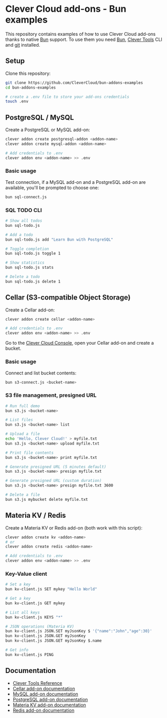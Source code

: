 # Clever Cloud add-ons - Bun examples

This repository contains examples of how to use Clever Cloud add-ons thanks to native [Bun](https://bun.sh) support. To use them you need [Bun](https://bun.sh), [Clever Tools](https://www.clever-cloud.com/doc/reference/cli/) CLI and [git](https://git-scm.com/) installed.

## Setup

Clone this repository:

```bash
git clone https://github.com/CleverCloud/bun-addons-examples
cd bun-addons-examples

# create a .env file to store your add-ons credentials
touch .env
```

## PostgreSQL / MySQL

Create a PostgreSQL or MySQL add-on:

```bash
clever addon create postgresql-addon <addon-name>
clever addon create mysql-addon <addon-name>

# Add credentials to .env
clever addon env <addon-name> >> .env
```

### Basic usage

Test connection, if a MySQL add-on and a PostgreSQL add-on are available, you'll be prompted to choose one:

```bash
bun sql-connect.js
```

### SQL TODO CLI

```bash
# Show all todos
bun sql-todo.js

# Add a todo
bun sql-todo.js add "Learn Bun with PostgreSQL"

# Toggle completion
bun sql-todo.js toggle 1

# Show statistics
bun sql-todo.js stats

# Delete a todo
bun sql-todo.js delete 1
```

## Cellar (S3-compatible Object Storage)

Create a Cellar add-on:

```bash
clever addon create cellar <addon-name>

# Add credentials to .env
clever addon env <addon-name> >> .env
```

Go to the [Clever Cloud Console](https://console.clever-cloud.com/), open your Cellar add-on and create a bucket.

### Basic usage

Connect and list bucket contents:

```bash
bun s3-connect.js <bucket-name>
```

### S3 file management, presigned URL

```bash
# Run full demo
bun s3.js <bucket-name>

# List files
bun s3.js <bucket-name> list

# Upload a file
echo 'Hello, Clever Cloud!' > myfile.txt
bun s3.js <bucket-name> upload myfile.txt

# Print file contents
bun s3.js <bucket-name> print myfile.txt

# Generate presigned URL (5 minutes default)
bun s3.js <bucket-name> presign myfile.txt

# Generate presigned URL (custom duration)
bun s3.js <bucket-name> presign myfile.txt 3600

# Delete a file
bun s3.js mybucket delete myfile.txt
```

## Materia KV / Redis

Create a Materia KV or Redis add-on (both work with this script):

```bash
clever addon create kv <addon-name>
# or
clever addon create redis <addon-name>

# Add credentials to .env
clever addon env <addon-name> >> .env
```

### Key-Value client

```bash
# Set a key
bun kv-client.js SET mykey "Hello World"

# Get a key
bun kv-client.js GET mykey

# List all keys
bun kv-client.js KEYS "*"

# JSON operations (Materia KV)
bun kv-client.js JSON.SET myJsonKey $ '{"name":"John","age":30}'
bun kv-client.js JSON.GET myJsonKey
bun kv-client.js JSON.GET myJsonKey $.name

# Get info
bun kv-client.js PING
```

## Documentation

- [Clever Tools Reference](https://www.clever-cloud.com/doc/reference/cli/)
- [Cellar add-on documentation](https://www.clever-cloud.com/doc/addons/cellar/)
- [MySQL add-on documentation](https://www.clever-cloud.com/doc/addons/mysql/)
- [PostgreSQL add-on documentation](https://www.clever-cloud.com/doc/addons/postgresql/)
- [Materia KV add-on documentation](https://www.clever-cloud.com/doc/addons/materia-kv/)
- [Redis add-on documentation](https://www.clever-cloud.com/doc/addons/redis/)
